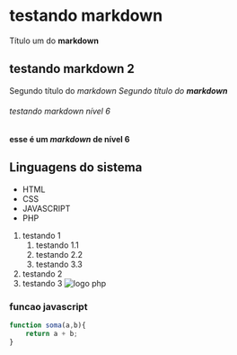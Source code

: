 # testando markdown
Título um do **markdown**
## testando markdown 2
Segundo título do *markdown*
_Segundo título do **markdown**_

###### testando markdown nível 6
**esse é um _markdown_ de nível 6**
## Linguagens do sistema 
* HTML 
* CSS 
* JAVASCRIPT
* PHP
1. testando 1
    1. testando 1.1
    2. testando 2.2
    3. testando 3.3
2. testando 2
3. testando 3
![logo php](https://logospng.org/wp-content/uploads/php.png)
### funcao javascript
```Javascript
function soma(a,b){
    return a + b;
}
```